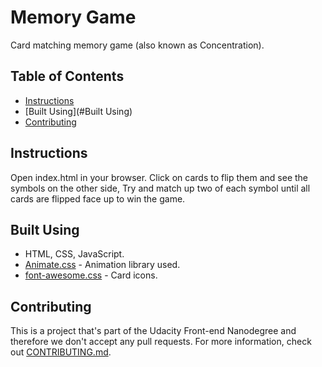 # Memory Game

Card matching memory game (also known as Concentration).

## Table of Contents

* [Instructions](#Instructions)
* [Built Using](#Built Using)
* [Contributing](#Contributing)

## Instructions

Open index.html in your browser. Click on cards to flip them and see the symbols on the other side,
Try and match up two of each symbol until all cards are flipped face up to win the game.

## Built Using

* HTML, CSS, JavaScript.
* [Animate.css](https://daneden.github.io/animate.css/) - Animation library used.
* [font-awesome.css](https://fontawesome.com/v4.7.0/icons/) - Card icons.

## Contributing

This is a project that's part of the Udacity Front-end Nanodegree and therefore we don't
accept any pull requests.
For more information, check out [CONTRIBUTING.md](CONTRIBUTING.md).
